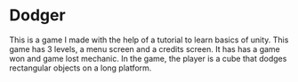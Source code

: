 # Dodger
This is a game I made with the help of a tutorial to learn basics of unity. This game has 3 levels, a menu screen and a credits screen. It has has a game won and game lost mechanic. In the game, the player is a cube that dodges rectangular objects on a long platform.
